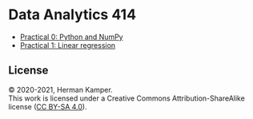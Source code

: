 Data Analytics 414
==================

- [Practical 0: Python and NumPy](https://colab.research.google.com/github/kamperh/data414/blob/main/practicals/python_numpy/python_numpy.ipynb)
- [Practical 1: Linear regression](https://colab.research.google.com/github/kamperh/data414/blob/main/practicals/linear_regression/data414_linear_regression.ipynb)

License
-------
&copy; 2020-2021, Herman Kamper.  
This work is licensed under a Creative Commons Attribution-ShareAlike
license ([CC BY-SA 4.0](http://creativecommons.org/licenses/by-sa/4.0/)).
